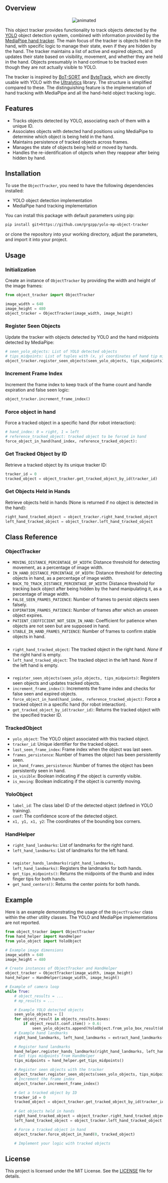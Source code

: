 ## Overview

<p align="center">
  <img src="./videos/object_tracker.gif" alt="animated" />
</p>

This object tracker provides functionality to track objects detected by the [YOLO](https://docs.ultralytics.com) object detection system, combined with information provided by the [MediaPipe hand tracker](https://ai.google.dev/edge/mediapipe/solutions/vision/hand_landmarker). The main focus of the tracker is objects held in the hand, with specific logic to manage their state, even if they are hidden by the hand. The tracker maintains a list of active and expired objects, and updates their state based on visibility, movement, and whether they are held in the hand. Objects presumably in hand continue to be tracked even though they are not actually visible to YOLO.

The tracker is inspired by [BoT-SORT](https://github.com/NirAharon/BoT-SORT) and [ByteTrack](https://github.com/ifzhang/ByteTrack), which are directly usable with YOLO with the [Ultralytics](https://docs.ultralytics.com/modes/track/) library. The structure is simplified compared to these. The distinguishing feature is the implementation of hand tracking with MediaPipe and all the hand-held object tracking logic.

## Features

- Tracks objects detected by YOLO, associating each of them with a unique ID.
- Associates objects with detected hand positions using MediaPipe to determine which object is being held in the hand.
- Maintains persistence of tracked objects across frames.
- Manages the state of objects being held or moved by hands.
- Handles the re-identification of objects when they reappear after being hidden by hand.

## Installation

To use the `ObjectTracker`, you need to have the following dependencies installed:

- YOLO object detection implementation
- MediaPipe hand tracking implementation

You can install this package with default parameters using pip:

```bash
pip install git+https://github.com/grgzpp/yolo-mp-object-tracker
```

or clone the repository into your working directory, adjust the parameters, and import it into your project.

## Usage

### Initialization

Create an instance of `ObjectTracker` by providing the width and height of the image frames:

```python
from object_tracker import ObjectTracker

image_width = 640
image_height = 480
object_tracker = ObjectTracker(image_width, image_height)
```

### Register Seen Objects

Update the tracker with objects detected by YOLO and the hand midpoints detected by MediaPipe:

```python
# seen_yolo_objects: List of YOLO detected objects
# tips_midpoints: List of tuples with (x, y) coordinates of hand tip midpoints in pixels (use the HandHelper class to get it)
object_tracker.register_seen_objects(seen_yolo_objects, tips_midpoints)
```

### Increment Frame Index

Increment the frame index to keep track of the frame count and handle expiration and false seen logic:

```python
object_tracker.increment_frame_index()
```

### Force object in hand

Force a tracked object in a specific hand (for robot interaction):

```python
# hand_index: 0 = right, 1 = left
# reference_tracked_object: tracked object to be forced in hand
force_object_in_hand(hand_index, reference_tracked_object):
```

### Get Tracked Object by ID

Retrieve a tracked object by its unique tracker ID:

```python
tracker_id = 0
tracked_object = object_tracker.get_tracked_object_by_id(tracker_id)
```

### Get Objects Held in Hands

Retrieve objects held in hands (None is returned if no object is detected in the hand):

```python
right_hand_tracked_object = object_tracker.right_hand_tracked_object
left_hand_tracked_object = object_tracker.left_hand_tracked_object
```

## Class Reference

### ObjectTracker

- `MOVING_DISTANCE_PERCENTAGE_OF_WIDTH`: Distance threshold for detecting movement, as a percentage of image width.
- `IN_HAND_DISTANCE_PERCENTAGE_OF_WIDTH`: Distance threshold for detecting objects in hand, as a percentage of image width.
- `BACK_TO_TRACK_DISTANCE_PERCENTAGE_OF_WIDTH`: Distance threshold for tracking back object after being hidden by the hand manipulating it, as a percentage of image width.
- `FALSE_SEEN_FRAMES_PATIENCE`: Number of frames to persist objects seen falsely.
- `EXPIRATION_FRAMES_PATIENCE`: Number of frames after which an unseen object expires.
- `PATIENT_COEFFICIENT_NOT_SEEN_IN_HAND`: Coefficient for patience when objects are not seen but are supposed in hand.
- `STABLE_IN_HAND_FRAMES_PATIENCE`: Number of frames to confirm stable objects in hand.
#####
- `right_hand_tracked_object`: The tracked object in the right hand. *None* if the right hand is empty.
- `left_hand_tracked_object`: The tracked object in the left hand. *None* if the left hand is empty.
#####
- `register_seen_objects(seen_yolo_objects, tips_midpoints)`: Registers seen objects and updates tracked objects.
- `increment_frame_index()`: Increments the frame index and checks for false seen and expired objects.
- `force_object_in_hand(hand_index, reference_tracked_object)`: Force a tracked object in a specific hand (for robot interaction).
- `get_tracked_object_by_id(tracker_id)`: Returns the tracked object with the specified tracker ID.

### TrackedObject

- `yolo_object`: The YOLO object associated with this tracked object.
- `tracker_id`: Unique identifier for the tracked object.
- `last_seen_frame_index`: Frame index when the object was last seen.
- `frames_persistence`: Number of frames the object has been persistently seen.
- `in_hand_frames_persistence`: Number of frames the object has been persistently seen in hand.
- `is_visible`: Boolean indicating if the object is currently visible.
- `is_moving`: Boolean indicating if the object is currently moving.

### YoloObject

- `label_id`: The class label ID of the detected object (defined in YOLO training).
- `conf`: The confidence score of the detected object.
- `x1, y1, x1, y2`: The coordinates of the bounding box corners.

### HandHelper

- `right_hand_landmarks`: List of landmarks for the right hand.
- `left_hand_landmarks`: List of landmarks for the left hand.
#####
- `register_hands_landmarks(right_hand_landmarks, left_hand_landmarks)`: Registers the landmarks for both hands.
- `get_tips_midpoints()`: Returns the midpoints of the thumb and index finger tips for both hands.
- `get_hand_centers()`: Returns the center points for both hands.

## Example

Here is an example demonstrating the usage of the `ObjectTracker` class within the other utility classes. The YOLO and MediaPipe implementations are not reported.

```python
from object_tracker import ObjectTracker
from hand_helper import HandHelper
from yolo_object import YoloObject

# Example image dimensions
image_width = 640
image_height = 480

# Create instances of ObjectTracker and HandHelper
object_tracker = ObjectTracker(image_width, image_height)
hand_helper = HandHelper(image_width, image_height)

# Example of camera loop
while True:
    # object_results = ...
    # mp_results = ...

	# Example YOLO detected objects
	seen_yolo_objects = []
    for object_result in objects_results.boxes:
        if object_result.conf.item() > 0.6:
            seen_yolo_objects.append(YoloObject.from_yolo_box_result(object_result))
    # Example hand landmarks
    right_hand_landmarks, left_hand_landmarks = extract_hand_landmarks(mp_results)

	# Register hand landmarks
	hand_helper.register_hands_landmarks(right_hand_landmarks, left_hand_landmarks)
	# Get tips midpoints from HandHelper
	tips_midpoints = hand_helper.get_tips_midpoints()

	# Register seen objects with the tracker
	object_tracker.register_seen_objects(seen_yolo_objects, tips_midpoints)
	# Increment the frame index
	object_tracker.increment_frame_index()

	# Get a tracked object by ID
	tracker_id = 0
	tracked_object = object_tracker.get_tracked_object_by_id(tracker_id)
	
	# Get objects held in hands
	right_hand_tracked_object = object_tracker.right_hand_tracked_object
	left_hand_tracked_object = object_tracker.left_hand_tracked_object

	# Force a tracked object in hand
	object_tracker.force_object_in_hand(0, tracked_object)

	# Implement your logic with tracked objects
```

## License

This project is licensed under the MIT License. See the [LICENSE](LICENSE) file for details.
